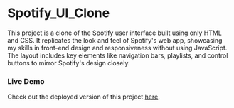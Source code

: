 # Spotify_UI_Clone
This project is a clone of the Spotify user interface built using only HTML and CSS. It replicates the look and feel of Spotify's web app, showcasing my skills in front-end design and responsiveness without using JavaScript. The layout includes key elements like navigation bars, playlists, and control buttons to mirror Spotify's design closely.

### Live Demo  
Check out the deployed version of this project [here]([https://ani1070git.github.io/Spotify_UI_Clone/]).
